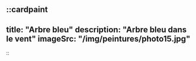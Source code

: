 ::cardpaint
---
title: "Arbre bleu"
description: "Arbre bleu dans le vent"
imageSrc: "/img/peintures/photo15.jpg"
---
::
